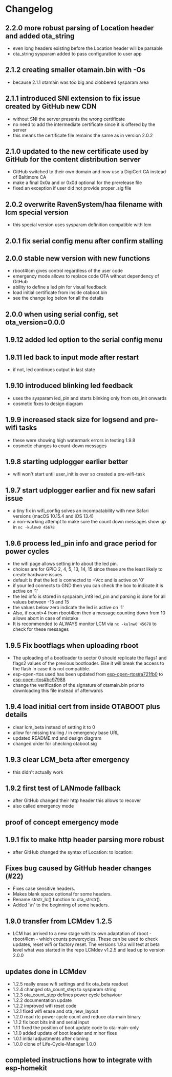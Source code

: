 # Changelog

## 2.2.0 more robust parsing of Location header and added ota_string
- even long headers existing before the Location header will be parsable
- ota_string sysparam added to pass configuration to user app

## 2.1.2 creating smaller otamain.bin with -Os
- because 2.1.1 otamain was too big and clobbered sysparam area

## 2.1.1 introduced SNI extension to fix issue created by GitHub new CDN
- without SNI the server presents the wrong certificate
- no need to add the intermediate certificate since it is offered by the server
- this means the certificate file remains the same as in version 2.0.2

## 2.1.0 updated to the new certificate used by GitHub for the content distribution server
- GitHub switched to their own domain and now use a DigiCert CA instead of Baltimore CA
- make a final 0x0a and or 0x0d optional for the prerelease file
- fixed an exception if user did not provide proper .sig file

## 2.0.2 overwrite RavenSystem/haa filename with lcm special version
- this special version uses sysparam definition compatible with lcm 

## 2.0.1 fix serial config menu after confirm stalling

## 2.0.0 stable new version with new functions
- rboot4lcm gives control regardless of the user code
- emergency mode allows to replace code OTA without dependency of GitHub
- ability to define a led pin for visual feedback
- load initial certificate from inside otaboot.bin
- see the change log below for all the details

## 2.0.0 when using serial config, set ota_version=0.0.0

## 1.9.12 added led option to the serial config menu

## 1.9.11 led back to input mode after restart
- if not, led continues output in last state

## 1.9.10 introduced blinking led feedback
- uses the sysparam led_pin and starts blinking only from ota_init onwards
- cosmetic fixes to design diagram

## 1.9.9 increased stack size for logsend and pre-wifi tasks
- these were showing high watermark errors in testing 1.9.8
- cosmetic changes to count-down messages

## 1.9.8 starting udplogger earlier better
- wifi won't start until user_init is over so created a pre-wifi-task

## 1.9.7 start udplogger earlier and fix new safari issue
- a tiny fix in wifi_config solves an incompatability with new Safari versions (macOS
10.15.4 and iOS 13.4)
- a non-working attempt to make sure the count down messages show up in `nc -kulnw0 45678`

## 1.9.6 process led_pin info and grace period for power cycles
- the wifi page allows setting info about the led pin.
- choices are for GPIO 2, 4, 5, 13, 14, 15 since these are the least likely to create hardware issues
- default is that the led is connected to +Vcc and is active on '0'
- if your led connects to GND then you can check the box to indicate it is active on '1'
- the led info is stored in sysparam_int8 led_pin and parsing is done for all values between -15 and 15
- the values below zero indicate the led is active on '1'
- Also, if count>4 from rboot4lcm then a message counting down from 10 allows abort in case of mistake
- It is recommended to ALWAYS monitor LCM via `nc -kulnw0 45678` to check for these messages

## 1.9.5 Fix bootflags when uploading rboot
- The uploading of a bootloader to sector 0 should replicate the flags1 and flags2 values of the previous bootloader.
Else it will break the access to the flash in case it is not compatible.
- esp-open-rtos used has been updated from  [esp-open-rtos#a721fb0](https://github.com/SuperHouse/esp-open-rtos/commit/a721fb0bc7867ef421cd81fb89d486ed2a67ee9e) 
to [esp-open-rtos#bc97988](https://github.com/SuperHouse/esp-open-rtos/commit/bc979883c27ea57e948daa813e2bca752ebd39e1)  
- change the verification of the signature of otamain.bin prior to downloading this file instead of afterwards

## 1.9.4 load initial cert from inside OTABOOT plus details
- clear lcm_beta instead of setting it to 0
- allow for missing trailing / in emergency base URL
- updated README.md and design diagram
- changed order for checking otaboot.sig

## 1.9.3 clear LCM_beta after emergency
- this didn't actually work

## 1.9.2 first test of LANmode fallback
- after GitHub changed their http header this allows to recover
- also called emergency mode

## proof of concept emergency mode

## 1.9.1 fix to make http header parsing more robust
- after GitHub changed the syntax of Location: to location:

## Fixes bug caused by GitHub header changes (#22) 
- Fixes case sensitive headers.
- Makes blank space optional for some headers.
- Rename strstr_lc() function to ota_strstr().
- Added '\n' to the beginning of some headers.

## 1.9.0 transfer from LCMdev 1.2.5
- LCM has arrived to a new stage with its own adaptation of rboot -
rboot4lcm - which counts powercycles. These can be used to check
updates, reset wifi or factory reset.
The versions 1.9.x will test at beta level what was started in the repo
LCMdev v1.2.5 and lead up to version 2.0.0

## updates done in LCMdev
- 1.2.5 really erase wifi settings and fix ota_beta readout
- 1.2.4 changed ota_count_step to sysparam string
- 1.2.3 ota_count_step defines power cycle behaviour
- 1.2.2 documentation update
- 1.2.2 improved wifi reset code
- 1.2.1 fixed wifi erase and ota_new_layout
- 1.2.0 read rtc power cycle count and reduce ota-main binary
- 1.1.2 fix boot bits init and serial input
- 1.1.1 fixed the position of boot update code to ota-main-only
- 1.1.0 added update of boot loader and minor fixes
- 1.0.1 initial adjustments after cloning 
- 1.0.0 clone of Life-Cycle-Manager 1.0.0

## completed instructions how to integrate with esp-homekit
